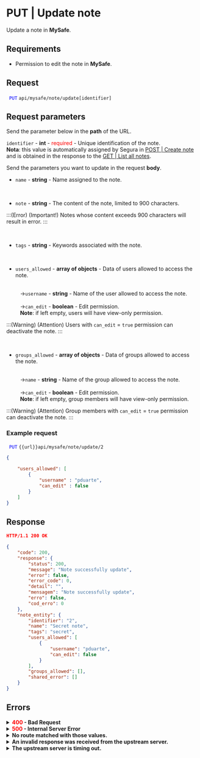 # PUT | Update note

Update a note in **MySafe**.

## Requirements
* Permission to edit the note in **MySafe**.

## Request

 <code><span style="color:blue"> PUT</code></span> `api/mysafe/note/update[identifier]`



## Request parameters
Send the parameter below in the <b>path</b> of the URL.


<summary><code>identifier</code> - <b>int</b> - <span style="color:red">required</span> - Unique identification of the note.</summary>

<summary><b>Nota</b>: this value is automatically assigned by Segura in <a href = "/v4/docs/pt/api-post-create-note">POST | Create note</a> and is obtained in the response to the <a href = "/v4/docs/api-get-list-all-notes">GET | List all notes</a>.

<br>
    
Send the parameters you want to update in the request <b>body</b>.

* <summary><code>name</code> - <b>string</b> - Name assigned to the note.</summary>

<br>

* <summary><code>note</code> - <b>string</b>  - The content of the note, limited to 900 characters. </summary>
    
:::(Error) (Important!)
Notes whose content exceeds 900 characters will result in error.
:::

<br>

* <summary><code>tags</code> - <b>string</b> - Keywords associated with the note.</summary>

<br>

* <summary><code>users_allowed</code> - <b>array of objects</b> - Data of users allowed to access the note.</summary>

<br>

<summary>&nbsp;&emsp;&emsp;&nbsp;→<code>username</code> - <b>string</b> - Name of the user allowed to access the note.</summary>

<br>

<summary>&nbsp;&emsp;&emsp;&nbsp;→<code>can_edit</code> - <b>boolean</b> - Edit permission. </summary>

<summary>&nbsp;&emsp;&emsp;&nbsp;<b>Note</b>: if left empty, users will have view-only permission.</summary>

:::(Warning) (Attention)
Users with <code>can_edit</code> = <code>true</code> permission can deactivate the note.
:::

<br>

* <summary><code>groups_allowed</code> - <b>array of objects</b> - Data of groups allowed to access the note.</summary>

<br>

<summary>&nbsp;&emsp;&emsp;&nbsp;→<code>name</code> - <b>string</b> - Name of the group allowed to access the note.</summary>

<br>

<summary>&nbsp;&emsp;&emsp;&nbsp;→<code>can_edit</code> - <b>boolean</b> - Edit permission. </summary>

<summary>&nbsp;&emsp;&emsp;&nbsp;<b>Note</b>: if left empty, group members will have view-only permission.</summary>

:::(Warning) (Attention)
Group members with <code>can_edit</code> = <code>true</code> permission can deactivate the note.
:::
### Example request

<code><span style="color:blue"> PUT</code></span> `{{url}}api/mysafe/note/update/2`

```json
{
   
    "users_allowed": [
        {
            "username" : "pduarte",
            "can_edit" : false
        }
    ]
}

```

## Response

```json
HTTP/1.1 200 OK
```
```json
{
    "code": 200,
    "response": {
        "status": 200,
        "message": "Note successfully update",
        "error": false,
        "error_code": 0,
        "detail": "",
        "mensagem": "Note successfully update",
        "erro": false,
        "cod_erro": 0
    },
    "note_entity": {
        "identifier": "2",
        "name": "Secret note",
        "tags": "secret",
        "users_allowed": [
            {
                "username": "pduarte",
                "can_edit": false
            }
        ],
        "groups_allowed": [],
        "shared_error": []
    }
}

```

## Errors

<details>
<summary><b><span style="color:red">400</span> - Bad Request</b></summary>


* * *
<b>Message: "1001: Parameter note limited to 900 characters"</b>
<p><b>Possible cause</b>: the content sent in <code>note</code> exceeded the limit of 900 characters.<br></p>
<b>Solution</b>: reduce the content of the note and resend the request.

* * *    
</details>

<details>
<summary><b><span style="color:red">500</span> - Internal Server Error</b></summary>

***
<b>Message: "Unexpected error."</b><br>
<p><b>Possible cause</b>: the error is on the Segura server.<br>
<b>Solution</b>: contact the support team for more information.</p>

***
</details>

<details>
<summary><b>No route matched with those values.</b></summary>

***
<b>Message: "No route matched with those values."</b>
<p><b>Possible causes</b>: failure in your application's authentication with the Segura server or incorrect URL.<br>
<b>Solution</b>: check the authentication parameters such as <code>Access Token URL</code>, <code>Client ID</code>, and <code>Client Secret</code> and request a new access token or check and correct the URL.</p>

***
</details>

<details>
<summary><b>An invalid response was received from the upstream server.</b></summary>

***
<b>Message: "An invalid response was received from the upstream server."</b>
<p><b>Possible cause</b>: the upstream server may be taking too long to respond, leading to a timeout error interpreted as an invalid response by the proxy/gateway server.<br>
<b>Solution</b>: check the connectivity between the request origin and the Segura server.</p>

***
</details>

<details>
<summary><b>The upstream server is timing out.</b></summary>

***
<b>Message: "The upstream server is timing out."</b>
<p><b>Possible cause</b>: the request timed out.<br>
<b>Solution</b>: check the connectivity between the request origin and the Segura server.</p>

***
</details>